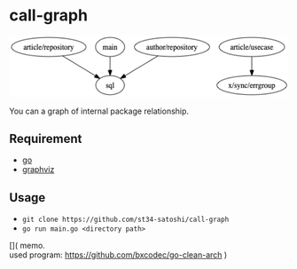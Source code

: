 # call-graph

![example.png](./graph/example.png)

You can a graph of internal package relationship.

## Requirement
- [go](https://golang.org/)
- [graphviz](https://www.graphviz.org/)

## Usage
- `git clone https://github.com/st34-satoshi/call-graph`
- `go run main.go <directory path>`



[](
memo.  
used program: https://github.com/bxcodec/go-clean-arch
)
